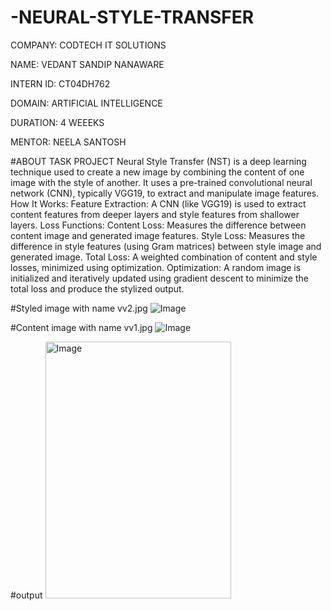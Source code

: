 # -NEURAL-STYLE-TRANSFER

COMPANY: CODTECH IT SOLUTIONS

NAME: VEDANT SANDIP NANAWARE

INTERN ID: CT04DH762

DOMAIN: ARTIFICIAL INTELLIGENCE

DURATION: 4 WEEEKS

MENTOR: NEELA SANTOSH

#ABOUT TASK PROJECT
Neural Style Transfer (NST) is a deep learning technique used to create a new image by combining the content of one image with the style of another. It uses a pre-trained convolutional neural network (CNN), typically VGG19, to extract and manipulate image features.
How It Works:
Feature Extraction:
A CNN (like VGG19) is used to extract content features from deeper layers and style features from shallower layers.
Loss Functions:
Content Loss: Measures the difference between content image and generated image features.
Style Loss: Measures the difference in style features (using Gram matrices) between style image and generated image.
Total Loss: A weighted combination of content and style losses, minimized using optimization.
Optimization:
A random image is initialized and iteratively updated using gradient descent to minimize the total loss and produce the stylized output.

#Styled image with name vv2.jpg
![Image](https://github.com/user-attachments/assets/fc789e94-e91e-4e0d-8f3b-99cdab25b6a2)

#Content image with name vv1.jpg
![Image](https://github.com/user-attachments/assets/32f6f8a0-a1be-4e70-97ac-f4a1e4fed5b7)

#output
<img width="297" height="411" alt="Image" src="https://github.com/user-attachments/assets/caacc451-cf48-4126-bce7-5c74221c2591" />


